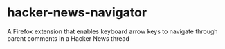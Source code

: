 # hacker-news-navigator
A Firefox extension that enables keyboard arrow keys to navigate through parent comments in a Hacker News thread
